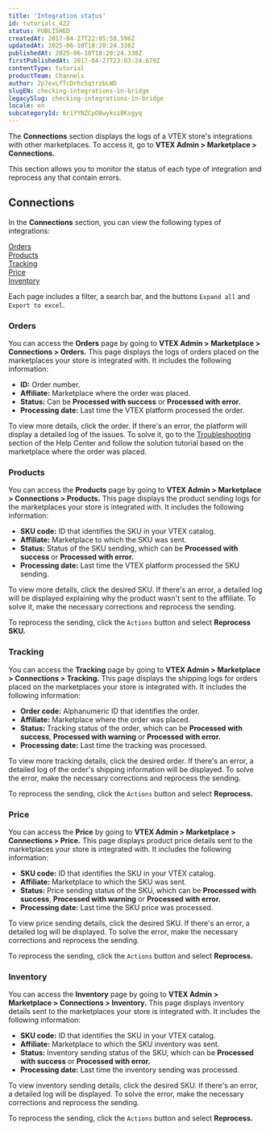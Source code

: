 ```yaml
---
title: 'Integration status'
id: tutorials_422
status: PUBLISHED
createdAt: 2017-04-27T22:05:50.596Z
updatedAt: 2025-06-10T18:20:24.338Z
publishedAt: 2025-06-10T18:20:24.338Z
firstPublishedAt: 2017-04-27T23:03:24.679Z
contentType: tutorial
productTeam: Channels
author: 2p7evLfTcDrhc5qtrzbLWD
slugEN: checking-integrations-in-bridge
legacySlug: checking-integrations-in-bridge
locale: en
subcategoryId: 6riYYNZCpO8wyksi8Ksgyq
---
```


The **Connections** section displays the logs of a VTEX store's integrations with other marketplaces. To access it, go to **VTEX Admin > Marketplace > Connections.**  

This section allows you to monitor the status of each type of integration and reprocess any that contain errors.  

## Connections

In the **Connections** section, you can view the following types of integrations:

[Orders](#pedidos)  
[Products](#products)  
[Tracking](#tracking)  
[Price](#price)  
[Inventory](#inventory)  

Each page includes a filter, a search bar, and the buttons `Expand all` and `Export to excel`.  

### Orders  

You can access the **Orders** page by going to **VTEX Admin > Marketplace > Connections > Orders.** This page displays the logs of orders placed on the marketplaces your store is integrated with. It includes the following information:  

- **ID:** Order number.  
- **Affiliate:** Marketplace where the order was placed.  
- **Status:** Can be **Processed with success** or **Processed with error.**  
- **Processing date:** Last time the VTEX platform processed the order.  

To view more details, click the order. If there's an error, the platform will display a detailed log of the issues. To solve it, go to the [Troubleshooting](/en/subcategory/integracoes--2LcLWCYaEm5qPmOuYUiKIS) section of the Help Center and follow the solution tutorial based on the marketplace where the order was placed.  

### Products  

You can access the **Products** page by going to **VTEX Admin > Marketplace > Connections > Products.** This page displays the product sending logs for the marketplaces your store is integrated with. It includes the following information:  

- **SKU code:** ID that identifies the SKU in your VTEX catalog.  
- **Affiliate:** Marketplace to which the SKU was sent.  
- **Status:** Status of the SKU sending, which can be **Processed with success** or **Processed with error.**  
- **Processing date:** Last time the VTEX platform processed the SKU sending.  

To view more details, click the desired SKU. If there's an error, a detailed log will be displayed explaining why the product wasn't sent to the affiliate. To solve it, make the necessary corrections and reprocess the sending.  

To reprocess the sending, click the `Actions` button and select **Reprocess SKU.**  

### Tracking  

You can access the **Tracking** page by going to **VTEX Admin > Marketplace > Connections > Tracking.** This page displays the shipping logs for orders placed on the marketplaces your store is integrated with. It includes the following information:  

- **Order code:** Alphanumeric ID that identifies the order.  
- **Affiliate:** Marketplace where the order was placed.  
- **Status:** Tracking status of the order, which can be **Processed with success**, **Processed with warning** or **Processed with error.**  
- **Processing date:** Last time the tracking was processed.  

To view more tracking details, click the desired order. If there's an error, a detailed log of the order's shipping information will be displayed. To solve the error, make the necessary corrections and reprocess the sending.  

To reprocess the sending, click the `Actions` button and select **Reprocess.**  

### Price  

You can access the **Price** by going to **VTEX Admin > Marketplace > Connections > Price.** This page displays product price details sent to the marketplaces your store is integrated with. It includes the following information:  

- **SKU code:** ID that identifies the SKU in your VTEX catalog.  
- **Affiliate:** Marketplace to which the SKU was sent.  
- **Status:** Price sending status of the SKU, which can be **Processed with success**, **Processed with warning** or **Processed with error.**  
- **Processing date:** Last time the SKU price was processed.  

To view price sending details, click the desired SKU. If there's an error, a detailed log will be displayed. To solve the error, make the necessary corrections and reprocess the sending.  

To reprocess the sending, click the `Actions` button and select **Reprocess.**  

### Inventory

You can access the **Inventory** page by going to **VTEX Admin > Marketplace > Connections > Inventory.** This page displays inventory details sent to the marketplaces your store is integrated with. It includes the following information:  

- **SKU code:** ID that identifies the SKU in your VTEX catalog.  
- **Affiliate:** Marketplace to which the SKU inventory was sent.  
- **Status:** Inventory sending status of the SKU, which can be **Processed with success** or **Processed with error.**  
- **Processing date:** Last time the inventory sending was processed.  

To view inventory sending details, click the desired SKU. If there's an error, a detailed log will be displayed. To solve the error, make the necessary corrections and reprocess the sending.  

To reprocess the sending, click the `Actions` button and select **Reprocess.**
